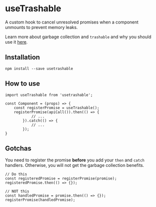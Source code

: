 # useTrashable

A custom hook to cancel unresolved promises when a component unmounts to prevent memory leaks.

Learn more about garbage collection and `trashable` and why you should use it [here](https://github.com/hjylewis/trashable).

## Installation

```
npm install --save usetrashable
```

## How to use

```
import useTrashable from 'usetrashable';

const Component = (props) => {
    const registerPromise = useTrashable();
    registerPromise(apiCall()).then(() => {
            // ...
        }).catch(() => {
            // ...
        });
}
```

## Gotchas

You need to register the promise **before** you add your `then` and `catch` handlers. Otherwise, you will not get the garbage collection benefits.

```
// Do this
const registeredPromise = registerPromise(promise);
registeredPromise.then(() => {});

// NOT this
const handledPromise = promise.then(() => {});
registerPromise(handledPromise);
```
